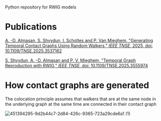 Python repository for RWIG models 

# Publications 
[A. -D. Almasan, S. Shvydun, I. Scholtes and P. Van Mieghem, "Generating Temporal Contact Graphs Using Random Walkers," *IEEE TNSE*, 2025, doi: 10.1109/TNSE.2025.3537162](https://ieeexplore.ieee.org/document/10858768)

[S. Shvydun, A. -D. Almasan and P. V. Mieghem, "Temporal Graph Reproduction with RWIG,"  *IEEE TNSE*, doi: 10.1109/TNSE.2025.3555974](https://ieeexplore.ieee.org/document/10945668)


# How contact graphs are generated
The colocation principle assumes that walkers that are at the same node in the underlying graph at the same time are connected in their contact graph

![451394295-9d2b44c7-2d84-426c-9365-723a29cde6a1 (1)](https://github.com/user-attachments/assets/f3523180-1553-40dd-bf2b-586c8b00f012)
